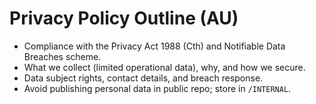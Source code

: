 # Privacy Policy Outline (AU)

- Compliance with the Privacy Act 1988 (Cth) and Notifiable Data Breaches scheme.
- What we collect (limited operational data), why, and how we secure.
- Data subject rights, contact details, and breach response.
- Avoid publishing personal data in public repo; store in `/INTERNAL`.

